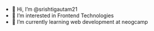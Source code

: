 - 👋 Hi, I’m @srishtigautam21
- 👀 I’m interested in Frontend Technologies
- 🌱 I’m currently learning web development at neogcamp

<!---
srishtigautam21/srishtigautam21 is a ✨ special ✨ repository because its `README.md` (this file) appears on your GitHub profile.
You can click the Preview link to take a look at your changes.
--->
